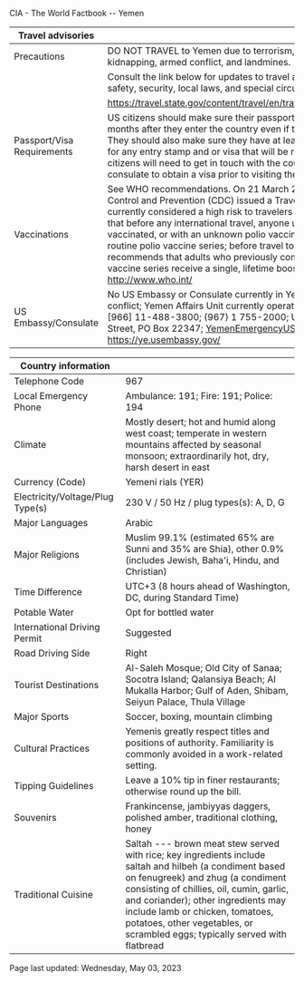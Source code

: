 CIA - The World Factbook -- Yemen

| Travel advisories | |
| --- | --- |
| Precautions | DO NOT TRAVEL to Yemen due to terrorism, civil unrest, health risks, kidnapping, armed conflict, and landmines. |
| | Consult the link below for updates to travel advisories and statements on safety, security, local laws, and special circumstances in this country. |
| | <https://travel.state.gov/content/travel/en/traveladvisories/traveladvisories.html> |
| Passport/Visa Requirements | US citizens should make sure their passport will not expire for at least 6 months after they enter the country even if they do not intend to stay that long. They should also make sure they have at least 1 blank page in their passport for any entry stamp and or visa that will be required. A visa is required. US citizens will need to get in touch with the country's embassy or nearest consulate to obtain a visa prior to visiting the country. |
| Vaccinations | See WHO recommendations. On 21 March 2022, the US Centers for Disease Control and Prevention (CDC) issued a Travel Alert for polio in Asia; Yemen is currently considered a high risk to travelers for polio; the CDC recommends that before any international travel, anyone unvaccinated, incompletely vaccinated, or with an unknown polio vaccination status should complete the routine polio vaccine series; before travel to any high-risk destination, CDC recommends that adults who previously completed the full, routine polio vaccine series receive a single, lifetime booster dose of polio vaccine.  <http://www.who.int/> |
| US Embassy/Consulate | No US Embassy or Consulate currently in Yemen since 2015, due to ongoing conflict; Yemen Affairs Unit currently operates out of US Embassy Riyadh, [966] 11-488-3800; (967) 1 755-2000; US Embassy in Sana'a, Sa'awan Street, PO Box 22347; YemenEmergencyUSC@state.gov; https://ye.usembassy.gov/ |

| Country information |  |
| --- | --- |
| Telephone Code | 967 |
| Local Emergency Phone | Ambulance: 191; Fire: 191; Police: 194 |
| Climate | Mostly desert; hot and humid along west coast; temperate in western mountains affected by seasonal monsoon; extraordinarily hot, dry, harsh desert in east |
| Currency (Code) | Yemeni rials (YER) |
| Electricity/Voltage/Plug Type(s) | 230 V / 50 Hz / plug types(s): A, D, G |
| Major Languages | Arabic |
| Major Religions | Muslim 99.1% (estimated 65% are Sunni and 35% are Shia), other 0.9% (includes Jewish, Baha'i, Hindu, and Christian) |
| Time Difference | UTC+3 (8 hours ahead of Washington, DC, during Standard Time) |
| Potable Water | Opt for bottled water |
| International Driving Permit | Suggested |
| Road Driving Side | Right |
| Tourist Destinations | Al-Saleh Mosque; Old City of Sanaa; Socotra Island; Qalansiya Beach; Al Mukalla Harbor; Gulf of Aden, Shibam, Seiyun Palace, Thula Village |
| Major Sports | Soccer, boxing, mountain climbing |
| Cultural Practices | Yemenis greatly respect titles and positions of authority. Familiarity is commonly avoided in a work-related setting. |
| Tipping Guidelines | Leave a 10% tip in finer restaurants; otherwise round up the bill. |
| Souvenirs | Frankincense, jambiyyas daggers, polished amber, traditional clothing, honey |
| Traditional Cuisine | Saltah --- brown meat stew served with rice; key ingredients include saltah and hilbeh (a condiment based on fenugreek) and zhug (a condiment consisting of chillies, oil, cumin, garlic, and coriander); other ingredients may include lamb or chicken, tomatoes, potatoes, other vegetables, or scrambled eggs; typically served with flatbread |

Page last updated: Wednesday, May 03, 2023
